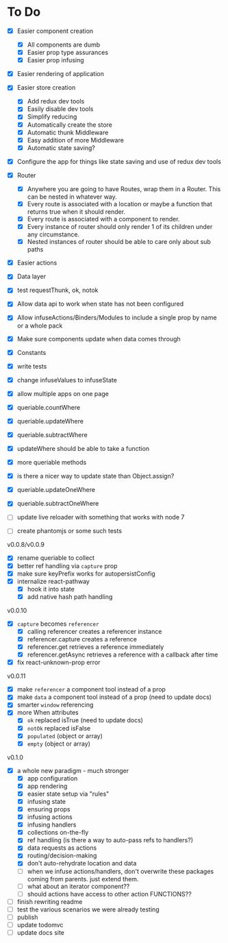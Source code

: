 # To Do

- [x] Easier component creation
  - [x] All components are dumb
  - [x] Easier prop type assurances
  - [x] Easier prop infusing
- [x] Easier rendering of application
- [x] Easier store creation
  - [x] Add redux dev tools
  - [x] Easily disable dev tools
  - [x] Simplify reducing
  - [x] Automatically create the store
  - [x] Automatic thunk Middleware
  - [x] Easy addition of more Middleware
  - [x] Automatic state saving?
- [x] Configure the app for things like state saving and use of redux dev tools
- [x] Router
  - [x] Anywhere you are going to have Routes, wrap them in a Router. This can be nested in whatever way.
  - [x] Every route is associated with a location or maybe a function that returns true when it should render.
  - [x] Every route is associated with a component to render.
  - [x] Every instance of router should only render 1 of its children under any circumstance.
  - [x] Nested instances of router should be able to care only about sub paths
- [x] Easier actions
- [x] Data layer
- [x] test requestThunk, ok, notok
- [x] Allow data api to work when state has not been configured
- [x] Allow infuseActions/Binders/Modules to include a single prop by name or a whole pack
- [x] Make sure components update when data comes through
- [x] Constants
- [x] write tests
- [x] change infuseValues to infuseState
- [x] allow multiple apps on one page
- [x] queriable.countWhere
- [x] queriable.updateWhere
- [x] queriable.subtractWhere
- [x] updateWhere should be able to take a function
- [x] more queriable methods
- [x] is there a nicer way to update state than Object.assign?
- [x] queriable.updateOneWhere
- [x] queriable.subtractOneWhere

- [ ] update live reloader with something that works with node 7
- [ ] create phantomjs or some such tests

v0.0.8/v0.0.9

- [x] rename queriable to collect
- [x] better ref handling via `capture` prop
- [x] make sure keyPrefix works for autopersistConfig
- [x] internalize react-pathway
  - [x] hook it into state
  - [x] add native hash path handling

v0.0.10

- [x] `capture` becomes `referencer`
  - [x] calling referencer creates a referencer instance
  - [x] referencer.capture creates a reference
  - [x] referencer.get retrieves a reference immediately
  - [x] referencer.getAsync retrieves a reference with a callback after time
- [x] fix react-unknown-prop error

v0.0.11

- [x] make `referencer` a component tool instead of a prop
- [x] make `data` a component tool instead of a prop (need to update docs)
- [x] smarter `window` referencing
- [x] more When attributes
  - [x] `ok` replaced isTrue (need to update docs)
  - [x] `notOk` replaced isFalse
  - [x] `populated` (object or array)
  - [x] `empty` (object or array)

v0.1.0

- [x] a whole new paradigm - much stronger
  - [x] app configuration
  - [x] app rendering
  - [x] easier state setup via "rules"
  - [x] infusing state
  - [x] ensuring props
  - [x] infusing actions
  - [x] infusing handlers
  - [x] collections on-the-fly
  - [x] ref handling (is there a way to auto-pass refs to handlers?)
  - [x] data requests as actions
  - [x] routing/decision-making
  - [x] don't auto-rehydrate location and data
  - [ ] when we infuse actions/handlers, don't overwrite these packages coming from parents. just extend them.
  - [ ] what about an iterator component??
  - [ ] should actions have access to other action FUNCTIONS??
- [ ] finish rewriting readme
- [ ] test the various scenarios we were already testing
- [ ] publish
- [ ] update todomvc
- [ ] update docs site
